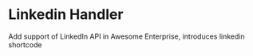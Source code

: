 # Linkedin Handler
Add support of LinkedIn API in Awesome Enterprise, introduces linkedin shortcode
